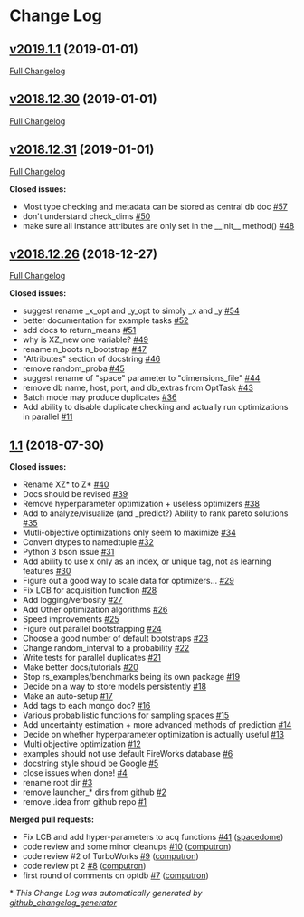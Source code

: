 # Change Log

## [v2019.1.1](https://github.com/hackingmaterials/rocketsled/tree/v2019.1.1) (2019-01-01)
[Full Changelog](https://github.com/hackingmaterials/rocketsled/compare/v2018.12.30...v2019.1.1)

## [v2018.12.30](https://github.com/hackingmaterials/rocketsled/tree/v2018.12.30) (2019-01-01)
[Full Changelog](https://github.com/hackingmaterials/rocketsled/compare/v2018.12.31...v2018.12.30)

## [v2018.12.31](https://github.com/hackingmaterials/rocketsled/tree/v2018.12.31) (2019-01-01)
[Full Changelog](https://github.com/hackingmaterials/rocketsled/compare/v2018.12.26...v2018.12.31)

**Closed issues:**

- Most type checking and metadata can be stored as central db doc [\#57](https://github.com/hackingmaterials/rocketsled/issues/57)
- don't understand check\_dims [\#50](https://github.com/hackingmaterials/rocketsled/issues/50)
- make sure all instance attributes are only set in the \_\_init\_\_ method\(\) [\#48](https://github.com/hackingmaterials/rocketsled/issues/48)

## [v2018.12.26](https://github.com/hackingmaterials/rocketsled/tree/v2018.12.26) (2018-12-27)
[Full Changelog](https://github.com/hackingmaterials/rocketsled/compare/1.1...v2018.12.26)

**Closed issues:**

- suggest rename \_x\_opt and \_y\_opt to simply \_x and \_y [\#54](https://github.com/hackingmaterials/rocketsled/issues/54)
- better documentation for example tasks [\#52](https://github.com/hackingmaterials/rocketsled/issues/52)
- add docs to return\_means [\#51](https://github.com/hackingmaterials/rocketsled/issues/51)
- why is XZ\_new one variable? [\#49](https://github.com/hackingmaterials/rocketsled/issues/49)
- rename n\_boots n\_bootstrap [\#47](https://github.com/hackingmaterials/rocketsled/issues/47)
- "Attributes" section of docstring [\#46](https://github.com/hackingmaterials/rocketsled/issues/46)
- remove random\_proba [\#45](https://github.com/hackingmaterials/rocketsled/issues/45)
- suggest rename of "space" parameter to "dimensions\_file" [\#44](https://github.com/hackingmaterials/rocketsled/issues/44)
- remove db name, host, port, and db\_extras from OptTask [\#43](https://github.com/hackingmaterials/rocketsled/issues/43)
- Batch mode may produce duplicates [\#36](https://github.com/hackingmaterials/rocketsled/issues/36)
- Add ability to disable duplicate checking and actually run optimizations in parallel [\#11](https://github.com/hackingmaterials/rocketsled/issues/11)

## [1.1](https://github.com/hackingmaterials/rocketsled/tree/1.1) (2018-07-30)
**Closed issues:**

- Rename XZ\* to Z\* [\#40](https://github.com/hackingmaterials/rocketsled/issues/40)
- Docs should be revised  [\#39](https://github.com/hackingmaterials/rocketsled/issues/39)
- Remove hyperparameter optimization + useless optimizers [\#38](https://github.com/hackingmaterials/rocketsled/issues/38)
- Add to analyze/visualize \(and \_predict?\) Ability to rank pareto solutions [\#35](https://github.com/hackingmaterials/rocketsled/issues/35)
- Mutli-objective optimizations only seem to maximize [\#34](https://github.com/hackingmaterials/rocketsled/issues/34)
- Convert dtypes to namedtuple [\#32](https://github.com/hackingmaterials/rocketsled/issues/32)
- Python 3 bson issue [\#31](https://github.com/hackingmaterials/rocketsled/issues/31)
- Add ability to use x only as an index, or unique tag, not as learning features [\#30](https://github.com/hackingmaterials/rocketsled/issues/30)
- Figure out a good way to scale data for optimizers... [\#29](https://github.com/hackingmaterials/rocketsled/issues/29)
- Fix LCB for acquisition function [\#28](https://github.com/hackingmaterials/rocketsled/issues/28)
- Add logging/verbosity [\#27](https://github.com/hackingmaterials/rocketsled/issues/27)
- Add Other optimization algorithms [\#26](https://github.com/hackingmaterials/rocketsled/issues/26)
- Speed improvements [\#25](https://github.com/hackingmaterials/rocketsled/issues/25)
- Figure out parallel bootstrapping [\#24](https://github.com/hackingmaterials/rocketsled/issues/24)
- Choose a good number of default bootstraps [\#23](https://github.com/hackingmaterials/rocketsled/issues/23)
- Change random\_interval to a probability [\#22](https://github.com/hackingmaterials/rocketsled/issues/22)
- Write tests for parallel duplicates [\#21](https://github.com/hackingmaterials/rocketsled/issues/21)
- Make better docs/tutorials [\#20](https://github.com/hackingmaterials/rocketsled/issues/20)
- Stop rs\_examples/benchmarks being its own package [\#19](https://github.com/hackingmaterials/rocketsled/issues/19)
- Decide on a way to store models persistently [\#18](https://github.com/hackingmaterials/rocketsled/issues/18)
- Make an auto-setup [\#17](https://github.com/hackingmaterials/rocketsled/issues/17)
- Add tags to each mongo doc? [\#16](https://github.com/hackingmaterials/rocketsled/issues/16)
- Various probabilistic functions for sampling spaces [\#15](https://github.com/hackingmaterials/rocketsled/issues/15)
- Add uncertainty estimation + more advanced methods of prediction [\#14](https://github.com/hackingmaterials/rocketsled/issues/14)
- Decide on whether hyperparameter optimization is actually useful [\#13](https://github.com/hackingmaterials/rocketsled/issues/13)
- Multi objective optimization [\#12](https://github.com/hackingmaterials/rocketsled/issues/12)
- examples should not use default FireWorks database [\#6](https://github.com/hackingmaterials/rocketsled/issues/6)
- docstring style should be Google [\#5](https://github.com/hackingmaterials/rocketsled/issues/5)
- close issues when done! [\#4](https://github.com/hackingmaterials/rocketsled/issues/4)
- rename root dir [\#3](https://github.com/hackingmaterials/rocketsled/issues/3)
- remove launcher\_\* dirs from github [\#2](https://github.com/hackingmaterials/rocketsled/issues/2)
- remove .idea from github repo [\#1](https://github.com/hackingmaterials/rocketsled/issues/1)

**Merged pull requests:**

- Fix LCB and add hyper-parameters to acq functions [\#41](https://github.com/hackingmaterials/rocketsled/pull/41) ([spacedome](https://github.com/spacedome))
- code review and some minor cleanups [\#10](https://github.com/hackingmaterials/rocketsled/pull/10) ([computron](https://github.com/computron))
- code review \#2 of TurboWorks [\#9](https://github.com/hackingmaterials/rocketsled/pull/9) ([computron](https://github.com/computron))
- code review pt 2 [\#8](https://github.com/hackingmaterials/rocketsled/pull/8) ([computron](https://github.com/computron))
- first round of comments on optdb [\#7](https://github.com/hackingmaterials/rocketsled/pull/7) ([computron](https://github.com/computron))



\* *This Change Log was automatically generated by [github_changelog_generator](https://github.com/skywinder/Github-Changelog-Generator)*